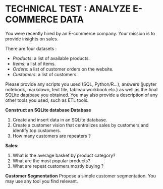 # TECHNICAL TEST : ANALYZE E-COMMERCE DATA

You were recently hired by an E-commerce company. Your mission is to provide insights on sales.

There are four datasets :
* *Products*: a list of available products.
* *Items*: a list of items.
* *Orders*: a list of customer orders on the website.
* *Customers*: a list of customers.

Please provide any scripts you used (SQL, Python/R...), answers (jupyter notebook, markdown, text file, tableau workbook etc.) as well as the final SQLite database you obtained. You may also provide a description of any other tools you used, such as ETL tools.

**Construct an SQLite database Database**
1. Create and insert data in an SQLite database.
2. Create a customer vision that centralizes sales by customers and identify top customers.
3. How many customers are repeaters ?

**Sales:**
1. What is the average basket by product category?
2. What are the most popular products?
3. What are repeat customers mostly buying ?

**Customer Segmentation**
Propose a simple customer segmentation. You may use any tool you find relevant.
